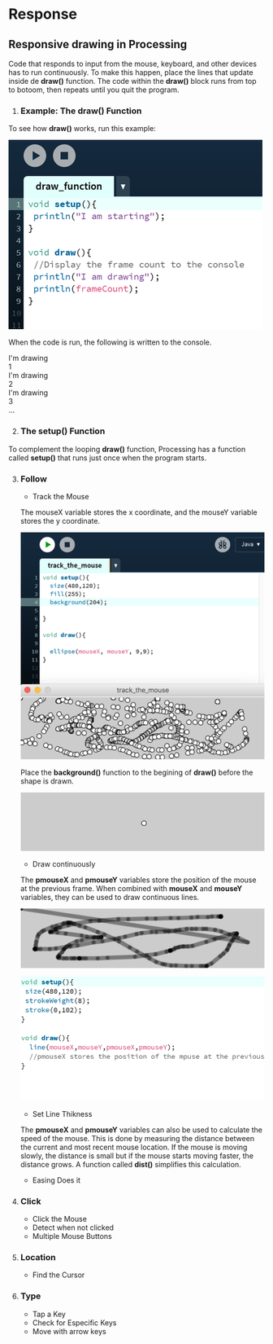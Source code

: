 # Response

## Responsive drawing in Processing 

Code that responds to input from the mouse, keyboard, and other devices has to run continuously. To make this happen, place the lines that update inside de **draw()** function. The code within the **draw()** block runs from top to botoom, then repeats until you quit the program. 

1. ### Example: The draw() Function

To see how **draw()** works, run this example:

![Draw function](images/drawfunction.png)

When the code is run, the following is written to the console.

I'm drawing<br>
1<br>
I'm drawing<br>
2<br>
I'm drawing<br>
3<br>
...<br>

2. ### The setup() Function

To complement the looping **draw()** function, Processing has a function called **setup()** that runs just once when the program starts.

3. ### Follow
    * Track the Mouse<br>
    
    The mouseX variable stores the x coordinate, and the mouseY variable stores the y coordinate. <br>
    
    ![Track the mouse](images/trackmouse.png) <br>
    
    Place the **background()** function to the begining of **draw()** before the shape is drawn. 

    ![Mouse Follows](images/mousefollows.png) <br>
    
    * Draw continuously<br>
    
    The **pmouseX** and **pmouseY** variables store the position of the mouse at the previous frame. When combined with **mouseX** and **mouseY** variables, they can be used to draw continuous lines.
    
     ![Draw Continuously](images/continuously.png) <br>
     
     ![Code Draw Continuously](images/codecontinuously.png) <br>
     
    * Set Line Thikness<br>
    
    The **pmouseX** and **pmouseY** variables can also be used to calculate the speed of the mouse. This is done by measuring the distance between the current and most recent mouse location. If the mouse is moving slowly, the distance is small but if the mouse starts moving faster, the distance grows. A function called **dist()** simplifies this calculation. 
    
    
    * Easing Does it

5. ### Click 

    * Click the Mouse
    * Detect when not clicked
    * Multiple Mouse Buttons

6. ### Location

    * Find the Cursor

7. ### Type

    * Tap a Key
    * Check for Especific Keys 
    * Move with arrow keys


